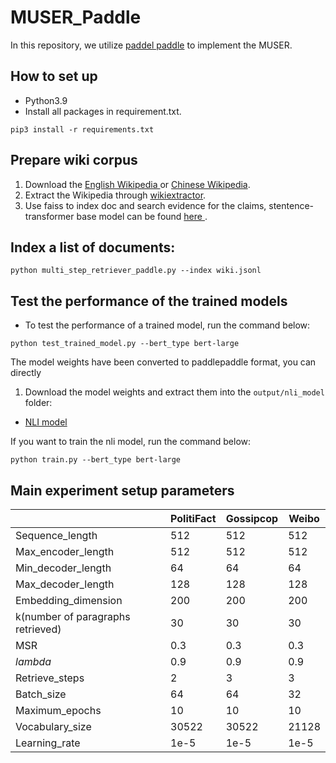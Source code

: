 # MUSER_Paddle
In this repository, we utilize <a href="https://github.com/PaddlePaddle/Paddle">paddel paddle</a> to implement the MUSER.

## How to set up
* Python3.9 
* Install all packages in requirement.txt.
```shell script
pip3 install -r requirements.txt
```

## Prepare wiki corpus
1) Download the <a href="https://dumps.wikimedia.org/enwiki/latest/">English Wikipedia </a> or <a href="https://dumps.wikimedia.org/zhwiki/latest/">Chinese Wikipedia</a>.
2) Extract the Wikipedia through <a href="https://github.com/attardi/wikiextractor">wikiextractor</a>.
3) Use faiss to index doc and search evidence for the claims, stentence-transformer base model can be found <a href="https://huggingface.co/sentence-transformers">here </a>.

   
## Index a list of documents:
```
python multi_step_retriever_paddle.py --index wiki.jsonl
```


## Test the performance of the trained models
* To test the performance of a trained model, run the command below:
```shell script
python test_trained_model.py --bert_type bert-large
```

The model weights have been converted to paddlepaddle format, you can directly

1) Download the model weights and extract them into the `output/nli_model` folder:

 - <a href="https://drive.google.com/drive/folders/1_JGLjGuVh2ZJhtrmn1yIMtqaJOzka6i1?usp=sharing">NLI model</a>

If you want to train the nli model, run the command below:

```shell script
python train.py --bert_type bert-large
```

## Main experiment setup parameters

| |PolitiFact| Gossipcop| Weibo|
|-|-|-|-|
| Sequence_length | 512|512 |512 |
| Max_encoder_length | 512|512 |512 |
| Min_decoder_length | 64|64 |64 |
| Max_decoder_length | 128|128 |128 |
| Embedding_dimension | 200| 200| 200|
| k(number of paragraphs retrieved) |30 |30 |30 |
| MSR| 0.3| 0.3| 0.3|
|$lambda$ |0.9 |0.9 |0.9 |
| Retrieve_steps | 2| 3| 3|
| Batch_size |64 |64 |32 |
| Maximum_epochs |10 |10 |10 |
| Vocabulary_size | 30522|30522 | 21128 |
| Learning_rate | 1e-5| 1e-5| 1e-5|
